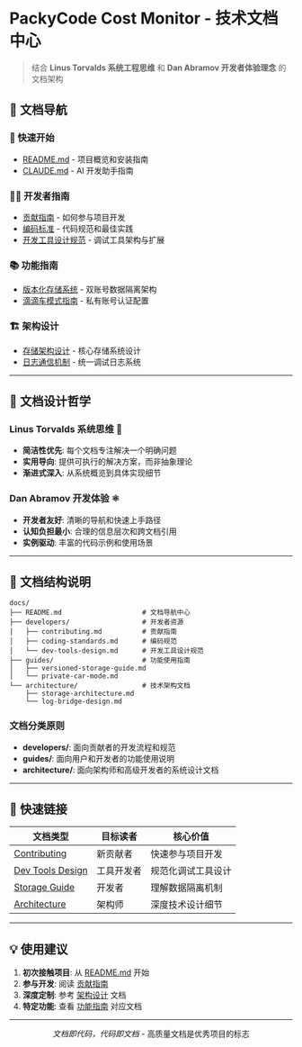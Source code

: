 # PackyCode Cost Monitor - 技术文档中心

> 结合 **Linus Torvalds 系统工程思维** 和 **Dan Abramov 开发者体验理念** 的文档架构

## 📖 文档导航

### 🚀 快速开始

- [README.md](../README.md) - 项目概览和安装指南
- [CLAUDE.md](../CLAUDE.md) - AI 开发助手指南

### 👨‍💻 开发者指南

- [贡献指南](developers/contributing.md) - 如何参与项目开发
- [编码标准](developers/coding-standards.md) - 代码规范和最佳实践
- [开发工具设计规范](developers/dev-tools-design.md) - 调试工具架构与扩展

### 📚 功能指南

- [版本化存储系统](guides/versioned-storage-guide.md) - 双账号数据隔离架构
- [滴滴车模式指南](guides/private-car-mode.md) - 私有账号认证配置

### 🏗️ 架构设计

- [存储架构设计](architecture/storage-architecture.md) - 核心存储系统设计
- [日志通信机制](architecture/log-bridge-design.md) - 统一调试日志系统

---

## 🎯 文档设计哲学

### Linus Torvalds 系统思维 🐧

- **简洁性优先**: 每个文档专注解决一个明确问题
- **实用导向**: 提供可执行的解决方案，而非抽象理论
- **渐进式深入**: 从系统概览到具体实现细节

### Dan Abramov 开发体验 ⚛️

- **开发者友好**: 清晰的导航和快速上手路径
- **认知负担最小**: 合理的信息层次和跨文档引用
- **实例驱动**: 丰富的代码示例和使用场景

---

## 📂 文档结构说明

```
docs/
├── README.md                    # 文档导航中心
├── developers/                  # 开发者资源
│   ├── contributing.md          # 贡献指南
│   ├── coding-standards.md      # 编码规范
│   └── dev-tools-design.md      # 开发工具设计规范
├── guides/                      # 功能使用指南
│   ├── versioned-storage-guide.md
│   └── private-car-mode.md
└── architecture/                # 技术架构文档
    ├── storage-architecture.md
    └── log-bridge-design.md
```

### 文档分类原则

- **developers/**: 面向贡献者的开发流程和规范
- **guides/**: 面向用户和开发者的功能使用说明
- **architecture/**: 面向架构师和高级开发者的系统设计文档

---

## 🔗 快速链接

| 文档类型                                             | 目标读者   | 核心价值           |
| ---------------------------------------------------- | ---------- | ------------------ |
| [Contributing](developers/contributing.md)           | 新贡献者   | 快速参与项目开发   |
| [Dev Tools Design](developers/dev-tools-design.md)   | 工具开发者 | 规范化调试工具设计 |
| [Storage Guide](guides/versioned-storage-guide.md)   | 开发者     | 理解数据隔离机制   |
| [Architecture](architecture/storage-architecture.md) | 架构师     | 深度技术设计细节   |

---

## 💡 使用建议

1. **初次接触项目**: 从 [README.md](../README.md) 开始
2. **参与开发**: 阅读 [贡献指南](developers/contributing.md)
3. **深度定制**: 参考 [架构设计](architecture/) 文档
4. **特定功能**: 查看 [功能指南](guides/) 对应文档

---

<div align="center">
  <p><em>文档即代码，代码即文档</em> - 高质量文档是优秀项目的标志</p>
</div>
